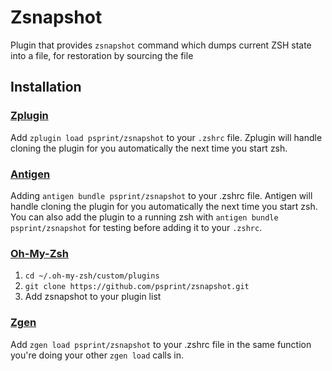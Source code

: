 # Zsnapshot

Plugin that provides `zsnapshot` command which dumps current ZSH state into a file, for restoration by sourcing the file

## Installation

### [Zplugin](https://github.com/psprint/zplugin)

Add `zplugin load psprint/zsnapshot` to your `.zshrc` file. Zplugin will handle
cloning the plugin for you automatically the next time you start zsh.

### [Antigen](https://github.com/zsh-users/antigen)

Adding `antigen bundle psprint/zsnapshot` to your .zshrc file. Antigen will handle cloning the plugin for you automatically the next time you start zsh. You can also add the plugin to a running zsh with `antigen bundle psprint/zsnapshot` for testing before adding it to your `.zshrc`.

### [Oh-My-Zsh](http://ohmyz.sh/)

1. `cd ~/.oh-my-zsh/custom/plugins`
2. `git clone https://github.com/psprint/zsnapshot.git`
3. Add zsnapshot to your plugin list

### [Zgen](https://github.com/tarjoilija/zgen)

Add `zgen load psprint/zsnapshot` to your .zshrc file in the same function you're doing your other `zgen load` calls in.
